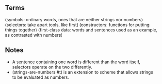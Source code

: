 Terms
-----
(symbols: ordinary words, ones that are neither strings nor numbers)
(selectors: take apart tools, like first)
(constructors: functions for putting things together)
(first-class data: words and sentences used as an example, as contrasted with numbers)

Notes
-----
* A sentence containing one word is different than the word itself, selectors operate on the two differently.
* (strings-are-numbers #t) is an extension to scheme that allows strings to be evaluated as numbers.

